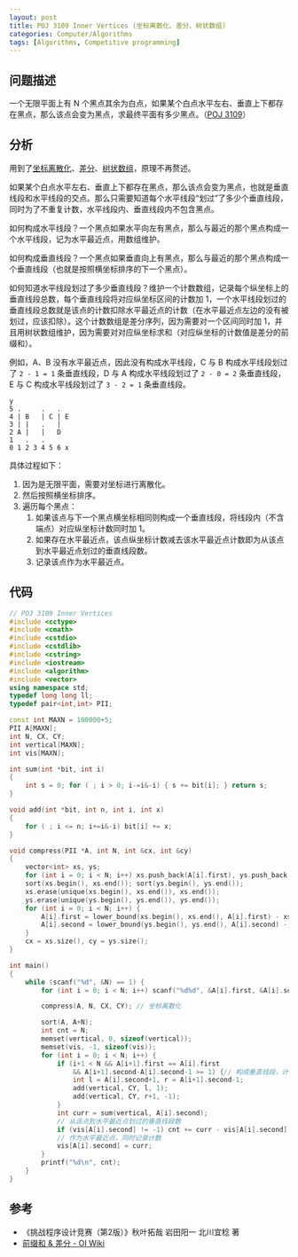 ```yaml
---
layout: post
title: POJ 3109 Inner Vertices (坐标离散化、差分、树状数组)
categories: Computer/Algorithms
tags: [Algorithms, Competitive programming]
---
```


## 问题描述
一个无限平面上有 N 个黑点其余为白点，如果某个白点水平左右、垂直上下都存在黑点，那么该点会变为黑点，求最终平面有多少黑点。（[POJ 3109](http://poj.org/problem?id=3109)）

## 分析
用到了[坐标离散化](https://oi-wiki.org/misc/discrete/)、[差分](https://oi-wiki.org/basic/prefix-sum/)、[树状数组](https://oi-wiki.org/ds/fenwick/)，原理不再赘述。

如果某个白点水平左右、垂直上下都存在黑点，那么该点会变为黑点，也就是垂直线段和水平线段的交点。那么只需要知道每个水平线段“划过”了多少个垂直线段，同时为了不重复计数，水平线段内、垂直线段内不包含黑点。

如何构成水平线段？一个黑点如果水平向左有黑点，那么与最近的那个黑点构成一个水平线段，记为水平最近点，用数组维护。

如何构成垂直线段？一个黑点如果垂直向上有黑点，那么与最近的那个黑点构成一个垂直线段（也就是按照横坐标排序的下一个黑点）。

如何知道水平线段划过了多少垂直线段？维护一个计数数组，记录每个纵坐标上的垂直线段总数，每个垂直线段将对应纵坐标区间的计数加 1，一个水平线段划过的垂直线段总数就是该点的计数扣除水平最近点的计数（在水平最近点左边的没有被划过，应该扣除）。这个计数数组是差分序列，因为需要对一个区间同时加 1，并且用树状数组维护，因为需要对对应纵坐标求和（对应纵坐标的计数值是差分的前缀和）。

例如，A、B 没有水平最近点，因此没有构成水平线段，C 与 B 构成水平线段划过了 `2 - 1 = 1` 条垂直线段，D 与 A 构成水平线段划过了 `2 - 0 = 2` 条垂直线段，E 与 C 构成水平线段划过了 `3 - 2 = 1` 条垂直线段。

```
y
5 .     .   .
4 | B   | C | E
3 | |   .   |
2 A |   |   D
1   .   .
0 1 2 3 4 5 6 x
```

具体过程如下：
1. 因为是无限平面，需要对坐标进行离散化。
2. 然后按照横坐标排序。
3. 遍历每个黑点：
   1. 如果该点与下一个黑点横坐标相同则构成一个垂直线段，将线段内（不含端点）对应纵坐标计数同时加 1。
   2. 如果存在水平最近点，该点纵坐标计数减去该水平最近点计数即为从该点到水平最近点划过的垂直线段数。
   3. 记录该点作为水平最近点。

## 代码
```c++
// POJ 3109 Inner Vertices
#include <cctype>
#include <cmath>
#include <cstdio>
#include <cstdlib>
#include <cstring>
#include <iostream>
#include <algorithm>
#include <vector>
using namespace std;
typedef long long ll;
typedef pair<int,int> PII;

const int MAXN = 100000+5;
PII A[MAXN];
int N, CX, CY;
int vertical[MAXN];
int vis[MAXN];

int sum(int *bit, int i)
{
    int s = 0; for ( ; i > 0; i-=i&-i) { s += bit[i]; } return s;
}

void add(int *bit, int n, int i, int x)
{
    for ( ; i <= n; i+=i&-i) bit[i] += x;
}

void compress(PII *A, int N, int &cx, int &cy)
{
    vector<int> xs, ys;
    for (int i = 0; i < N; i++) xs.push_back(A[i].first), ys.push_back(A[i].second);
    sort(xs.begin(), xs.end()); sort(ys.begin(), ys.end());
    xs.erase(unique(xs.begin(), xs.end()), xs.end());
    ys.erase(unique(ys.begin(), ys.end()), ys.end());
    for (int i = 0; i < N; i++) {
        A[i].first = lower_bound(xs.begin(), xs.end(), A[i].first) - xs.begin() + 1;
        A[i].second = lower_bound(ys.begin(), ys.end(), A[i].second) - ys.begin() + 1;
    }
    cx = xs.size(), cy = ys.size();
}

int main()
{
    while (scanf("%d", &N) == 1) {
        for (int i = 0; i < N; i++) scanf("%d%d", &A[i].first, &A[i].second);

        compress(A, N, CX, CY); // 坐标离散化

        sort(A, A+N);
        int cnt = N;
        memset(vertical, 0, sizeof(vertical));
        memset(vis, -1, sizeof(vis));
        for (int i = 0; i < N; i++) {
            if (i+1 < N && A[i+1].first == A[i].first
                && A[i+1].second-A[i].second-1 >= 1) {// 构成垂直线段，计数 +1
                int l = A[i].second+1, r = A[i+1].second-1;
                add(vertical, CY, l, 1);
                add(vertical, CY, r+1, -1);
            }
            int curr = sum(vertical, A[i].second);
            // 从该点到水平最近点划过的垂直线段数
            if (vis[A[i].second] != -1) cnt += curr - vis[A[i].second];
            // 作为水平最近点，同时记录计数
            vis[A[i].second] = curr;
        }
        printf("%d\n", cnt);
    }
}
```

## 参考
- 《挑战程序设计竞赛（第2版）》秋叶拓哉 岩田阳一 北川宜稔 著
- [前缀和 & 差分 - OI Wiki](https://oi-wiki.org/basic/prefix-sum/)
